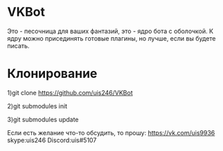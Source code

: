 # VKBot

Это - песочница для ваших фантазий, это - ядро бота с оболочкой.
К ядру можно присединять готовые плагины, но лучше, если вы будете писать.

# Клонирование

1)git clone https://github.com/uis246/VKBot

2)git submodules init

3)git submodules update


Если есть желание что-то обсудить, то прошу: https://vk.com/uis9936
skype:uis246 Discord:uis#5107
